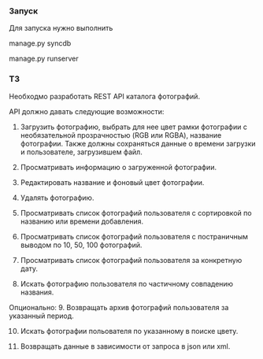 ### Запуск

Для запуска нужно выполнить 

manage.py syncdb

manage.py runserver

### ТЗ
Необходмо разработать REST API каталога фотографий.

API должно давать следующие возможности:

1. Загрузить фотографию, выбрать для нее цвет рамки фотографии с необязательной прозрачностью (RGB или RGBA), название фотографии. Также должны сохраняться данные о времени загрузки и пользователе, загрузившем файл.

2. Просматривать информацию о загруженной фотографии. 

3. Редактировать название и фоновый цвет фотографии.

4. Удалять фотографию.

5. Просматривать список фотографий пользователя с сортировкой по названию или времени добавления.

6. Просматривать список фотографий пользователя с постраничным выводом по 10, 50, 100 фотографий.

7. Просматривать список фотографий пользователя за конкретную дату.

8. Искать фотографию пользователя по частичному совпадению названия.

Опционально:
9. Возвращать архив фотографий пользователя за указанный период.

10. Искать фотографии польователя по указанному в поиске цвету.

11. Возвращать данные в зависимости от запроса в json или xml.
